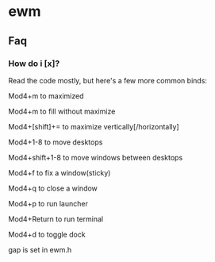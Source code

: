 # ewm

## Faq
### How do i [x]?

Read the code mostly, but here's a few more common binds:

Mod4+m to maximized

Mod4+m to fill without maximize

Mod4+[shift]+= to maximize vertically[/horizontally]

Mod4+1-8 to move desktops

Mod4+shift+1-8 to move windows between desktops

Mod4+f to fix a window(sticky)

Mod4+q to close a window

Mod4+p to run launcher

Mod4+Return to run terminal

Mod4+d to toggle dock

gap is set in ewm.h
